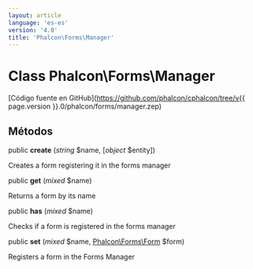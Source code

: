 ```yaml
---
layout: article
language: 'es-es'
version: '4.0'
title: 'Phalcon\Forms\Manager'
---
```

# Class **Phalcon\Forms\Manager**

[Código fuente en GitHub](https://github.com/phalcon/cphalcon/tree/v{{ page.version }}.0/phalcon/forms/manager.zep)

## Métodos

public **create** (*string* $name, [*object* $entity])

Creates a form registering it in the forms manager

public **get** (*mixed* $name)

Returns a form by its name

public **has** (*mixed* $name)

Checks if a form is registered in the forms manager

public **set** (*mixed* $name, [Phalcon\Forms\Form](Phalcon_Forms_Form) $form)

Registers a form in the Forms Manager